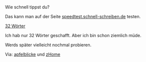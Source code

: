 <!--
.. title: Schreibgeschwindigkeit
.. slug: 338-schreibgeschwindigkeit
.. date: 2008-01-15 11:00:43
.. tags: Internet
.. description: 
.. type: text
-->

Wie schnell tippst du?
<!-- TEASER_END -->

Das kann man auf der Seite [speedtest.schnell-schreiben.de](http://speedtest.schnell-schreiben.de/) testen.

[32 Wörter](http://speedtest.schnell-schreiben.de)

Ich hab nur 32 Wörter geschafft.
Aber ich bin schon ziemlich müde.

Werds später vielleicht nochmal probieren.

Via: [apfelblicke](http://www.apfelblick.de/2008/01/12/wahrlich-nicht-viel/) und [zHome](http://www.zettt.de/2008/01/nicht-viel/)

